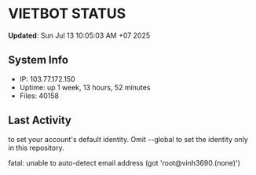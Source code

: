 # VIETBOT STATUS
**Updated**: Sun Jul 13 10:05:03 AM +07 2025

## System Info
- IP: 103.77.172.150
- Uptime: up 1 week, 13 hours, 52 minutes
- Files: 40158

## Last Activity

to set your account's default identity.
Omit --global to set the identity only in this repository.

fatal: unable to auto-detect email address (got 'root@vinh3690.(none)')
